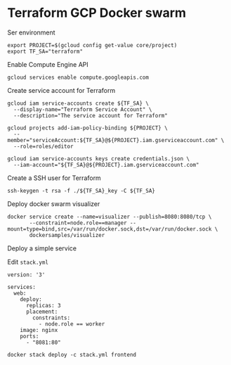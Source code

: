 # Terraform GCP Docker swarm

Ser environment

```
export PROJECT=$(gcloud config get-value core/project)
export TF_SA="terraform"
```

Enable Compute Engine API

```
gcloud services enable compute.googleapis.com
```

Create service account for Terraform

```
gcloud iam service-accounts create ${TF_SA} \
  --display-name="Terraform Service Account" \
  --description="The service account for Terraform"
```

```
gcloud projects add-iam-policy-binding ${PROJECT} \
  --member="serviceAccount:${TF_SA}@${PROJECT}.iam.gserviceaccount.com" \
  --role=roles/editor
```

```
gcloud iam service-accounts keys create credentials.json \
  --iam-account="${TF_SA}@${PROJECT}.iam.gserviceaccount.com"
```

Create a SSH user for Terraform

```
ssh-keygen -t rsa -f ./${TF_SA}_key -C ${TF_SA}
```

Deploy docker swarm visualizer

```
docker service create --name=visualizer --publish=8080:8080/tcp \
       --constraint=node.role==manager --mount=type=bind,src=/var/run/docker.sock,dst=/var/run/docker.sock \
       dockersamples/visualizer
```

Deploy a simple service

Edit `stack.yml`

```
version: '3'

services:
  web:
    deploy:
      replicas: 3
      placement:
        constraints:
          - node.role == worker
    image: nginx
    ports:
      - "8081:80"
```

```
docker stack deploy -c stack.yml frontend
```